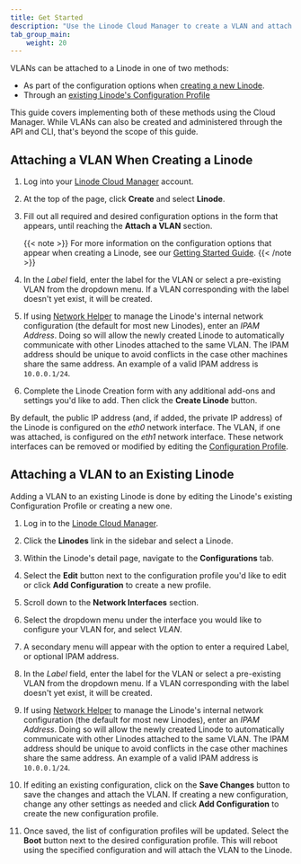 ```yaml
---
title: Get Started
description: "Use the Linode Cloud Manager to create a VLAN and attach a Linode to it. When a Linode is attached to a VLAN and configured, it has access to the VLAN's secure and private network."
tab_group_main:
    weight: 20
---
```


VLANs can be attached to a Linode in one of two methods:

- As part of the configuration options when [creating a new Linode](#attaching-a-vlan-when-creating-a-linode).
- Through an [existing Linode's Configuration Profile](#attaching-a-vlan-to-an-existing-linode)

This guide covers implementing both of these methods using the Cloud Manager. While VLANs can also be created and administered through the API and CLI, that's beyond the scope of this guide.

## Attaching a VLAN When Creating a Linode

1. Log into your [Linode Cloud Manager](https://cloud.linode.com/dashboard) account.

1. At the top of the page, click **Create** and select **Linode**.

1. Fill out all required and desired configuration options in the form that appears, until reaching the **Attach a VLAN** section.

    {{< note >}}
For more information on the configuration options that appear when creating a Linode, see our [Getting Started Guide](/docs/guides/getting-started/).
{{< /note >}}

1. In the *Label* field, enter the label for the VLAN or select a pre-existing VLAN from the dropdown menu. If a VLAN corresponding with the label doesn't yet exist, it will be created.

1. If using [Network Helper](https://www.linode.com/docs/guides/network-helper/) to manage the Linode's internal network configuration (the default for most new Linodes), enter an *IPAM Address*. Doing so will allow the newly created Linode to automatically communicate with other Linodes attached to the same VLAN. The IPAM address should be unique to avoid conflicts in the case other machines share the same address. An example of a valid IPAM address is `10.0.0.1/24`.

1. Complete the Linode Creation form with any additional add-ons and settings you'd like to add. Then click the **Create Linode** button.

By default, the public IP address (and, if added, the private IP address) of the Linode is configured on the *eth0* network interface. The VLAN, if one was attached, is configured on the *eth1* network interface. These network interfaces can be removed or modified by editing the [Configuration Profile](/docs/guides/linode-configuration-profiles/#editing-a-configuration-profile).

## Attaching a VLAN to an Existing Linode

Adding a VLAN to an existing Linode is done by editing the Linode's existing Configuration Profile or creating a new one.

1. Log in to the [Linode Cloud Manager](https://www.cloud.linode.com).

1. Click the **Linodes** link in the sidebar and select a Linode.

1. Within the Linode's detail page, navigate to the **Configurations** tab.

1. Select the **Edit** button next to the configuration profile you'd like to edit or click **Add Configuration** to create a new profile.

1. Scroll down to the **Network Interfaces** section.

1. Select the dropdown menu under the interface you would like to configure your VLAN for, and select *VLAN*.

1. A secondary menu will appear with the option to enter a required Label, or optional IPAM address.

1. In the *Label* field, enter the label for the VLAN or select a pre-existing VLAN from the dropdown menu. If a VLAN corresponding with the label doesn't yet exist, it will be created.

1. If using [Network Helper](https://www.linode.com/docs/guides/network-helper/) to manage the Linode's internal network configuration (the default for most new Linodes), enter an *IPAM Address*. Doing so will allow the newly created Linode to automatically communicate with other Linodes attached to the same VLAN. The IPAM address should be unique to avoid conflicts in the case other machines share the same address. An example of a valid IPAM address is `10.0.0.1/24`.

1. If editing an existing configuration, click on the **Save Changes** button to save the changes and attach the VLAN. If creating a new configuration, change any other settings as needed and click **Add Configuration** to create the new configuration profile.

1. Once saved, the list of configuration profiles will be updated. Select the **Boot** button next to the desired configuration profile. This will reboot using the specified configuration and will attach the VLAN to the Linode.